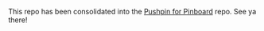 This repo has been consolidated into the [Pushpin for Pinboard](https://github.com/lionheart/pushpin) repo. See ya there!
